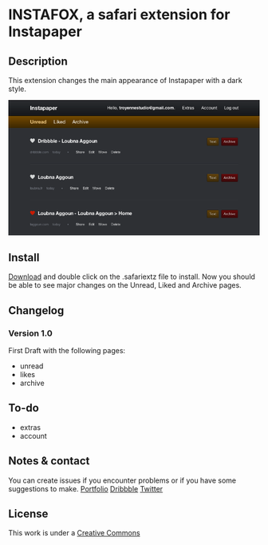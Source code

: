 # INSTAFOX, a safari extension for Instapaper #

## Description ##

This extension changes the main appearance of Instapaper with a dark style.

![Preview](https://github.com/laggoun/Instafox-for-Safari/raw/master/preview.png)

## Install ##

[Download](https://raw.github.com/laggoun/Instafox-for-Safari/master/Instafox.safariextz) and double click on the .safariextz file to install. Now you should be able to see major changes on the Unread, Liked and Archive pages.

## Changelog ##

### Version 1.0 ###

First Draft with the following pages:

- unread
- likes
- archive

## To-do ##

- extras
- account

## Notes & contact ##

You can create issues if you encounter problems or if you have some suggestions to make.
[Portfolio](http://laggoun.com)
[Dribbble](http://dribbble.com/laggoun)
[Twitter](http://laggoun.com)

## License ##

This work is under a [Creative Commons](http://creativecommons.org/licenses/by-nc-nd/3.0/)